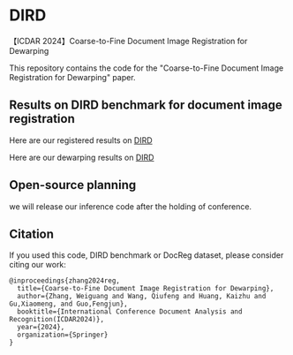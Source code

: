 # DIRD
【ICDAR 2024】Coarse-to-Fine Document Image Registration for Dewarping

This repository contains the code for the "Coarse-to-Fine Document Image Registration for Dewarping" paper.


## Results on DIRD benchmark for document image registration

Here are our registered results on [DIRD](https://drive.google.com/file/d/1Hq_ZiBlI_9cpt0UV9cNI67tNFQvFyruz/view?usp=drive_link)

Here are our dewarping results on [DIRD](https://drive.google.com/)

## Open-source planning 
we will release our inference code after the holding of conference. 



## Citation
If you used this code, DIRD benchmark or DocReg dataset, please consider citing our work:
```
@inproceedings{zhang2024reg,
  title={Coarse-to-Fine Document Image Registration for Dewarping},
  author={Zhang, Weiguang and Wang, Qiufeng and Huang, Kaizhu and Gu,Xiaomeng, and Guo,Fengjun},
  booktitle={International Conference Document Analysis and Recognition(ICDAR2024)},
  year={2024},
  organization={Springer}
}
```
